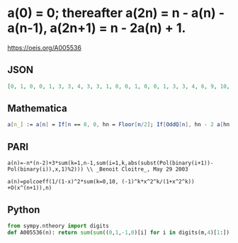 # a\(0\) \= 0; thereafter a\(2n\) \= n \- a\(n\) \- a\(n\-1\), a\(2n\+1\) \= n \- 2a\(n\) \+ 1\.
https://oeis.org/A005536
## JSON
```JSON
[0, 1, 0, 0, 1, 3, 3, 4, 3, 3, 1, 0, 0, 1, 0, 0, 1, 3, 3, 4, 6, 9, 10, 12, 12, 13, 12, 12, 13, 15, 15, 16, 15, 15, 13, 12, 12, 13, 12, 12, 10, 9, 6, 4, 3, 3, 1, 0, 0, 1, 0, 0, 1, 3, 3, 4, 3, 3, 1, 0, 0, 1, 0, 0, 1, 3, 3, 4, 6, 9, 10, 12, 12, 13, 12, 12, 13, 15, 15, 16, 18, 21, 22, 24, 27, 31, 33]
```
## Mathematica
```Mathematica
a[n_] := a[n] = If[n == 0, 0, hn = Floor[n/2]; If[OddQ[n], hn - 2 a[hn] + 1, hn - a[hn] - a[hn - 1]]]; t = Table[a[n], {n, 0, 100}] (* _T. D. Noe_, Mar 22 2012 *)
```
## PARI
```PARI
a(n)=-n*(n-2)+3*sum(k=1,n-1,sum(i=1,k,abs(subst(Pol(binary(i+1))- Pol(binary(i)),x,1)%2))) \\ _Benoit Cloitre_, May 29 2003
```
```PARI
a(n)=polcoeff(1/(1-x)^2*sum(k=0,10, (-1)^k*x^2^k/(1+x^2^k)) +O(x^(n+1)),n)
```
## Python
```Python
from sympy.ntheory import digits
def A005536(n): return sum(sum((0,1,-1,0)[i] for i in digits(m,4)[1:]) for m in range(n+1)) # _Chai Wah Wu_, Jul 19 2024
```
